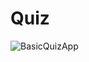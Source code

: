 # Quiz

![BasicQuizApp](https://user-images.githubusercontent.com/64752597/219876930-76b281bf-85af-4e2d-a3f2-d9a3feb4460d.gif)

